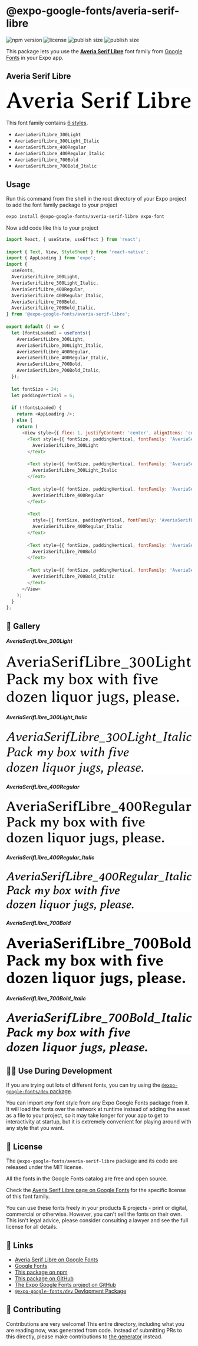 # @expo-google-fonts/averia-serif-libre

![npm version](https://flat.badgen.net/npm/v/@expo-google-fonts/averia-serif-libre)
![license](https://flat.badgen.net/github/license/expo/google-fonts)
![publish size](https://flat.badgen.net/packagephobia/install/@expo-google-fonts/averia-serif-libre)
![publish size](https://flat.badgen.net/packagephobia/publish/@expo-google-fonts/averia-serif-libre)

This package lets you use the [**Averia Serif Libre**](https://fonts.google.com/specimen/Averia+Serif+Libre) font family from [Google Fonts](https://fonts.google.com/) in your Expo app.

## Averia Serif Libre

![Averia Serif Libre](./font-family.png)

This font family contains [6 styles](#-gallery).

- `AveriaSerifLibre_300Light`
- `AveriaSerifLibre_300Light_Italic`
- `AveriaSerifLibre_400Regular`
- `AveriaSerifLibre_400Regular_Italic`
- `AveriaSerifLibre_700Bold`
- `AveriaSerifLibre_700Bold_Italic`

## Usage

Run this command from the shell in the root directory of your Expo project to add the font family package to your project
```sh
expo install @expo-google-fonts/averia-serif-libre expo-font
```

Now add code like this to your project
```js
import React, { useState, useEffect } from 'react';

import { Text, View, StyleSheet } from 'react-native';
import { AppLoading } from 'expo';
import {
  useFonts,
  AveriaSerifLibre_300Light,
  AveriaSerifLibre_300Light_Italic,
  AveriaSerifLibre_400Regular,
  AveriaSerifLibre_400Regular_Italic,
  AveriaSerifLibre_700Bold,
  AveriaSerifLibre_700Bold_Italic,
} from '@expo-google-fonts/averia-serif-libre';

export default () => {
  let [fontsLoaded] = useFonts({
    AveriaSerifLibre_300Light,
    AveriaSerifLibre_300Light_Italic,
    AveriaSerifLibre_400Regular,
    AveriaSerifLibre_400Regular_Italic,
    AveriaSerifLibre_700Bold,
    AveriaSerifLibre_700Bold_Italic,
  });

  let fontSize = 24;
  let paddingVertical = 6;

  if (!fontsLoaded) {
    return <AppLoading />;
  } else {
    return (
      <View style={{ flex: 1, justifyContent: 'center', alignItems: 'center' }}>
        <Text style={{ fontSize, paddingVertical, fontFamily: 'AveriaSerifLibre_300Light' }}>
          AveriaSerifLibre_300Light
        </Text>

        <Text style={{ fontSize, paddingVertical, fontFamily: 'AveriaSerifLibre_300Light_Italic' }}>
          AveriaSerifLibre_300Light_Italic
        </Text>

        <Text style={{ fontSize, paddingVertical, fontFamily: 'AveriaSerifLibre_400Regular' }}>
          AveriaSerifLibre_400Regular
        </Text>

        <Text
          style={{ fontSize, paddingVertical, fontFamily: 'AveriaSerifLibre_400Regular_Italic' }}>
          AveriaSerifLibre_400Regular_Italic
        </Text>

        <Text style={{ fontSize, paddingVertical, fontFamily: 'AveriaSerifLibre_700Bold' }}>
          AveriaSerifLibre_700Bold
        </Text>

        <Text style={{ fontSize, paddingVertical, fontFamily: 'AveriaSerifLibre_700Bold_Italic' }}>
          AveriaSerifLibre_700Bold_Italic
        </Text>
      </View>
    );
  }
};

```

## 🔡 Gallery

##### AveriaSerifLibre_300Light
![AveriaSerifLibre_300Light](./AveriaSerifLibre_300Light.ttf.png)

##### AveriaSerifLibre_300Light_Italic
![AveriaSerifLibre_300Light_Italic](./AveriaSerifLibre_300Light_Italic.ttf.png)

##### AveriaSerifLibre_400Regular
![AveriaSerifLibre_400Regular](./AveriaSerifLibre_400Regular.ttf.png)

##### AveriaSerifLibre_400Regular_Italic
![AveriaSerifLibre_400Regular_Italic](./AveriaSerifLibre_400Regular_Italic.ttf.png)

##### AveriaSerifLibre_700Bold
![AveriaSerifLibre_700Bold](./AveriaSerifLibre_700Bold.ttf.png)

##### AveriaSerifLibre_700Bold_Italic
![AveriaSerifLibre_700Bold_Italic](./AveriaSerifLibre_700Bold_Italic.ttf.png)


## 👩‍💻 Use During Development

If you are trying out lots of different fonts, you can try using the [`@expo-google-fonts/dev` package](https://github.com/expo/google-fonts/tree/master/font-packages/dev#readme).

You can import *any* font style from any Expo Google Fonts package from it. It will load the fonts
over the network at runtime instead of adding the asset as a file to your project, so it may take longer
for your app to get to interactivity at startup, but it is extremely convenient
for playing around with any style that you want.

## 📖 License

The `@expo-google-fonts/averia-serif-libre` package and its code are released under the MIT license.

All the fonts in the Google Fonts catalog are free and open source.

Check the [Averia Serif Libre page on Google Fonts](https://fonts.google.com/specimen/Averia+Serif+Libre) for the specific license of this font family.

You can use these fonts freely in your products & projects - print or digital, commercial or otherwise. However, you can't sell the fonts on their own. This isn't legal advice, please consider consulting a lawyer and see the full license for all details.

## 🔗 Links

- [Averia Serif Libre on Google Fonts](https://fonts.google.com/specimen/Averia+Serif+Libre)
- [Google Fonts](https://fonts.google.com/)
- [This package on npm](https://www.npmjs.com/package/@expo-google-fonts/averia-serif-libre)
- [This package on GitHub](https://github.com/expo/google-fonts/tree/master/font-packages/averia-serif-libre)
- [The Expo Google Fonts project on GitHub](https://github.com/expo/google-fonts)
- [`@expo-google-fonts/dev` Devlopment Package](https://github.com/expo/google-fonts/tree/master/font-packages/dev)

## 🤝 Contributing

Contributions are very welcome! This entire directory, including what you are reading now, was generated from code. Instead of submitting PRs to this directly, please make contributions to [the generator](https://github.com/expo/google-fonts/tree/master/packages/generator) instead.
